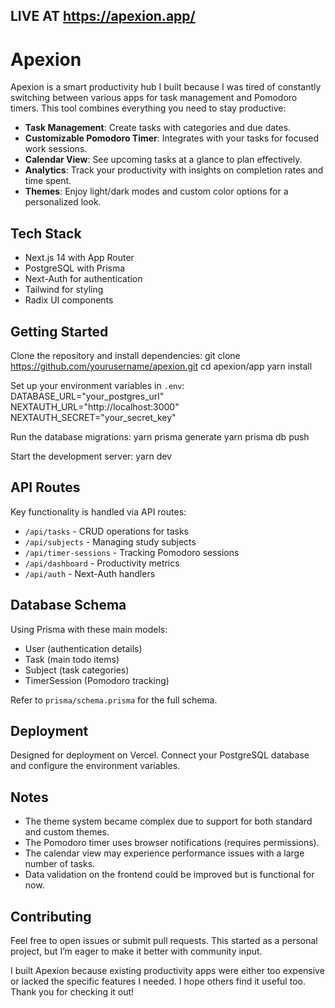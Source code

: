 ## LIVE AT https://apexion.app/

# Apexion

Apexion is a smart productivity hub I built because I was tired of constantly switching between various apps for task management and Pomodoro timers. This tool combines everything you need to stay productive:

- **Task Management**: Create tasks with categories and due dates.
- **Customizable Pomodoro Timer**: Integrates with your tasks for focused work sessions.
- **Calendar View**: See upcoming tasks at a glance to plan effectively.
- **Analytics**: Track your productivity with insights on completion rates and time spent.
- **Themes**: Enjoy light/dark modes and custom color options for a personalized look.

## Tech Stack
- Next.js 14 with App Router
- PostgreSQL with Prisma
- Next-Auth for authentication
- Tailwind for styling
- Radix UI components

## Getting Started
Clone the repository and install dependencies:
git clone https://github.com/yourusername/apexion.git
cd apexion/app
yarn install

Set up your environment variables in `.env`:
DATABASE_URL="your_postgres_url"
NEXTAUTH_URL="http://localhost:3000"
NEXTAUTH_SECRET="your_secret_key"

Run the database migrations:
yarn prisma generate
yarn prisma db push

Start the development server:
yarn dev

## API Routes
Key functionality is handled via API routes:
- `/api/tasks` - CRUD operations for tasks
- `/api/subjects` - Managing study subjects
- `/api/timer-sessions` - Tracking Pomodoro sessions
- `/api/dashboard` - Productivity metrics
- `/api/auth` - Next-Auth handlers

## Database Schema
Using Prisma with these main models:
- User (authentication details)
- Task (main todo items)
- Subject (task categories)
- TimerSession (Pomodoro tracking)

Refer to `prisma/schema.prisma` for the full schema.

## Deployment
Designed for deployment on Vercel. Connect your PostgreSQL database and configure the environment variables.

## Notes
- The theme system became complex due to support for both standard and custom themes.
- The Pomodoro timer uses browser notifications (requires permissions).
- The calendar view may experience performance issues with a large number of tasks.
- Data validation on the frontend could be improved but is functional for now.

## Contributing
Feel free to open issues or submit pull requests. This started as a personal project, but I’m eager to make it better with community input.

I built Apexion because existing productivity apps were either too expensive or lacked the specific features I needed. I hope others find it useful too. Thank you for checking it out!
